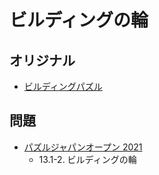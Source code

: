 # ビルディングの輪

## オリジナル
- [ビルディングパズル](skyscrapers.md)

## 問題
- [パズルジャパンオープン 2021](../questions/jwpc2021.md)
	- 13.1-2. ビルディングの輪
